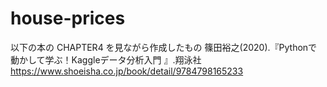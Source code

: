 # house-prices

以下の本の CHAPTER4 を見ながら作成したもの
篠田裕之(2020).『Pythonで動かして学ぶ！Kaggleデータ分析入門 』.翔泳社
https://www.shoeisha.co.jp/book/detail/9784798165233